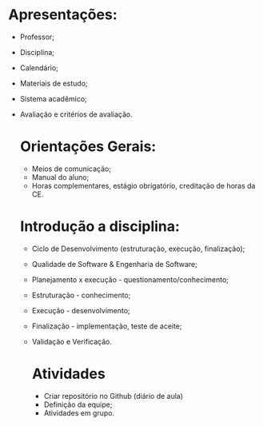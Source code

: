 # Apresentações:
- Professor;
- Disciplina;
- Calendário;
- Materiais de estudo;
- Sistema acadêmico;
- Avaliação e critérios de avaliação.

  # Orientações Gerais:
  - Meios de comunicação;
  - Manual do aluno;
  - Horas complementares, estágio obrigatório, creditação de horas da CE.
 
  # Introdução a disciplina:
  - Ciclo de Desenvolvimento (estruturação, execução, finalização);
  - Qualidade de Software & Engenharia de Software;
  - Planejamento x execução - questionamento/conhecimento;
  - Estruturação - conhecimento;
  - Execução - desenvolvimento;
  - Finalização - implementação, teste de aceite;
  - Validação e Verificação.
 
    # Atividades
    - Criar repositório no Github (diário de aula)
    - Definição da equipe;
    - Atividades em grupo.
